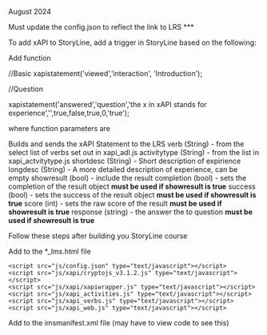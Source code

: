 August 2024



Must update the config.json to reflect the link to LRS ***

To add xAPI to StoryLine, add a trigger in StoryLine based on the following:

Add function

//Basic
xapistatement('viewed','interaction', 'Introduction');

//Question

xapistatement('answered','question','the x in xAPI stands for experience','',true,false,true,0,'true');


where function parameters are

Builds and sends the xAPI Statement to the LRS
verb (String) - from the select list of verbs set out in xapi_adl.js
activitytype (String) - from the list in xapi_actvitytype.js
shortdesc (String) - Short description of expirience
longdesc (String) - A more detailed description of experience, can be empty
showresult (bool) - include the result 
completion (bool) - sets the completion of the result object **must be used if showresult is true**
success (bool) - sets the success of the result object **must be used if showresult is true**
score (int) - sets the raw score of the result **must be used if showresult is true**
response (string) - the answer the to question **must be used if showresult is true**



Follow these steps after building you StoryLine course

Add to the *_lms.html file

<!-- Start custom xAPI code-->	
	<script src="js/config.json" type="text/javascript"></script>
	<script src="js/xapi/cryptojs_v3.1.2.js" type="text/javascript"></script>
	<script src="js/xapi/xapiwrapper.js" type="text/javascript"></script>
	<script src="js/xapi_activities.js" type="text/javascript"></script>
	<script src="js/xapi_verbs.js" type="text/javascript"></script>
	<script src="js/xapi_web.js" type="text/javascript"></script>
<!-- End Custm xAPI code-->	

Add to the imsmanifest.xml file (may have to view code to see this)
<!-- Start custom xAPI files-->	
<file href="js/config.json" />
<file href="js/xapi_verbs.js" />
<file href="js/xapi_activities.js" />
<file href="js/xapi_web.js" />
<file href="js/xapi/xapiwrapper.js"/>
<file href="js/xapi/cryptojs_v3.1.2.js"/>
<!-- Start custom xAPI files -->	
